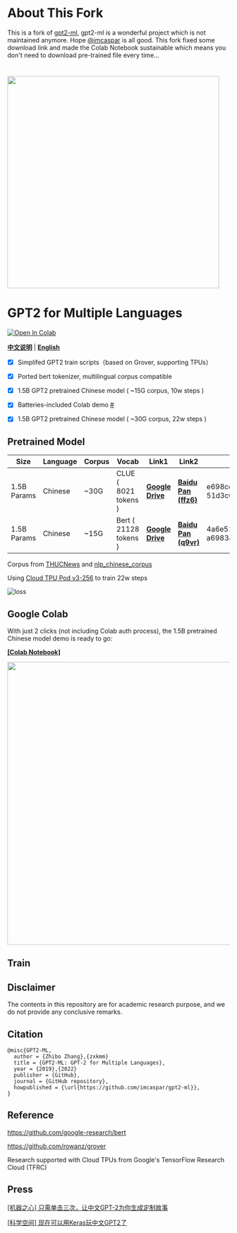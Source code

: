# About This Fork  
This is a fork of [gpt2-ml](https://github.com/imcaspar/gpt2-ml), gpt2-ml is a wonderful project which is not maintained anymore. Hope [@imcaspar](https://github.com/imcaspar) is all good. 
This fork fixed some download link and made the Colab Notebook sustainable which means you don't need to download pre-trained file every time... 
# 
<img src="./.github/logo.svg" width="480">

# **GPT2** for Multiple Languages

[![Open In Colab](https://colab.research.google.com/assets/colab-badge.svg)](https://github.com/zxkmm/gpt2-ml-fixed/blob/master/gpt2_ml_fixed.ipynb)
<!--
[![GitHub](https://img.shields.io/github/license/imcaspar/gpt2-ml)](https://github.com/imcaspar/gpt2-ml)
[![GitHub All Releases](https://img.shields.io/github/downloads/imcaspar/gpt2-ml/total)](https://github.com/imcaspar/gpt2-ml/releases)
[![contributions welcome](https://img.shields.io/badge/contributions-welcome-brightgreen.svg?style=flat)](https://github.com/imcaspar/gpt2-ml/issues)
[![GitHub stars](https://img.shields.io/github/stars/imcaspar/gpt2-ml?style=social)](https://github.com/imcaspar/gpt2-ml)
-->
[**中文说明**](./README_CN.md) | [**English**](./README.md)

- [x] Simplifed GPT2 train scripts（based on Grover, supporting TPUs）
- [x] Ported bert tokenizer, multilingual corpus compatible
- [x] 1.5B GPT2 pretrained Chinese model ( ~15G corpus, 10w steps )
- [x] Batteries-included Colab demo [#](https://github.com/imcaspar/gpt2-ml#google-colab)
- [x] 1.5B GPT2 pretrained Chinese model ( ~30G corpus, 22w steps )


## Pretrained Model
| Size | Language | Corpus | Vocab | Link1 | Link2 | SHA256 |
| ---- | -------- | ------ | ----- | ----- | ----- | ------ |
| 1.5B Params | Chinese  | ~30G   | CLUE ( 8021 tokens )  | [**Google Drive**](https://drive.google.com/file/d/1XDHAtKLLYAxnl2jYu4JaqCJ9VglCAB30/view?usp=sharing) | [**Baidu Pan (ffz6)**](https://pan.baidu.com/s/1yiuTHXUr2DpyBqmFYLJH6A) | e698cc97a7f5f706f84f58bb469d614e<br/>51d3c0ce5f9ab9bf77e01e3fcb41d482 |
| 1.5B Params | Chinese  | ~15G   | Bert ( 21128 tokens ) | [**Google Drive**](https://drive.google.com/file/d/1IzWpQ6I2IgfV7CldZvFJnZ9byNDZdO4n) | [**Baidu Pan (q9vr)**](https://pan.baidu.com/s/1TA_3e-u2bXg_hcx_NwVbGw) | 4a6e5124df8db7ac2bdd902e6191b807<br/>a6983a7f5d09fb10ce011f9a073b183e |

Corpus from [THUCNews](http://thuctc.thunlp.org/#%E4%B8%AD%E6%96%87%E6%96%87%E6%9C%AC%E5%88%86%E7%B1%BB%E6%95%B0%E6%8D%AE%E9%9B%86THUCNews) and [nlp_chinese_corpus](https://github.com/brightmart/nlp_chinese_corpus)

Using [Cloud TPU Pod v3-256](https://cloud.google.com/tpu/docs/types-zones#types) to train 22w steps

![loss](./.github/loss.png)


## Google Colab
With just 2 clicks (not including Colab auth process), the 1.5B pretrained Chinese model demo is ready to go:

[**[Colab Notebook]**](https://github.com/zxkmm/gpt2-ml-fixed/blob/master/gpt2_ml_fixed.ipynb)

<img src="./.github/demo.png" width="640">

## Train

## Disclaimer
The contents in this repository are for academic research purpose, and we do not provide any conclusive remarks.

## Citation

```
@misc{GPT2-ML,
  author = {Zhibo Zhang},{zxkmm}
  title = {GPT2-ML: GPT-2 for Multiple Languages},
  year = {2019},{2022}
  publisher = {GitHub},
  journal = {GitHub repository},
  howpublished = {\url{https://github.com/imcaspar/gpt2-ml}},
}
```

## Reference
https://github.com/google-research/bert

https://github.com/rowanz/grover

Research supported with Cloud TPUs from Google's TensorFlow Research Cloud (TFRC)

## Press
[[机器之心] 只需单击三次，让中文GPT-2为你生成定制故事](https://mp.weixin.qq.com/s/FpoSNNKZSQOE2diPvJDHog)

[[科学空间] 现在可以用Keras玩中文GPT2了](https://kexue.fm/archives/7292)
